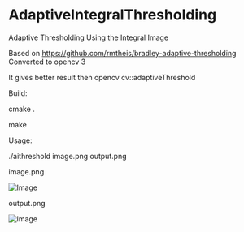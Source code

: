 # AdaptiveIntegralThresholding
Adaptive Thresholding Using the Integral Image

Based on https://github.com/rmtheis/bradley-adaptive-thresholding
Converted to opencv 3

It gives better result then opencv cv::adaptiveThreshold

Build:

  cmake .

  make

Usage:

  ./aithreshold image.png output.png

image.png

![Image](https://github.com/zvezdochiot/aithreshold/blob/master/image.png)

output.png

![Image](https://github.com/zvezdochiot/aithreshold/blob/master/output.png)